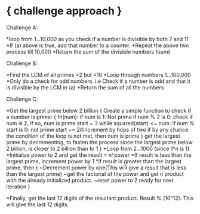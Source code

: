 { challenge approach }
=======================================

Challenge A:

*loop from 1...10,000 as you check if a number is divisible by both 7 and 11
*If (a) above is true, add that number to a counter. 
*Repeat the above two process till 10,000
*Return the sum of the divisible numbers found

Challenge B:

*Find the LCM of all primes >2 but <10
*Loop through numbers 1...100,000
*Only do a check for odd numbers. i.e Check if a number is odd and that it is divisible by the LCM in (a)
*Return the sum of all the numbers

Challenge C:

*Get the largest prime below 2 billion
 	{
 		Create a simple function to check if a number is prime:
 		{
 			fn(num):
 			 if num is 1: Not prime
 			 if num % 2 is 0: check if num is 2, if so, num is prime
 			 start = 3
 			 while squared(start) <= num:
 			  if num % start is 0: not prime
 			  start += 2#increment by hops of two
 			 if by any chance the condition of the loop is not met, then num is prime
 		}
 		get the largest prime by decrementing, to fasten the process since the largest prime below 2 billion,
 		is closer to 2 billion than to 1
 	}
*Loop from 2...1000 (since 1^n is 1)
*Initialize power to 2 and get the result = n^power
*If result is less than the largest prime, increment power by 1
*if result is greater than the largest prime, then
  	{
  		~Decrement power by one(This will give a result that is less than the largest prime)
  		~get the factorial of the power and get it product with the already initialized product.
  		~reset power to 2 ready for next iteration
  	}

*Finally, get the last 12 digits of the resultant product. Result % (10^12). This will give the 
  	last 12 digits.
